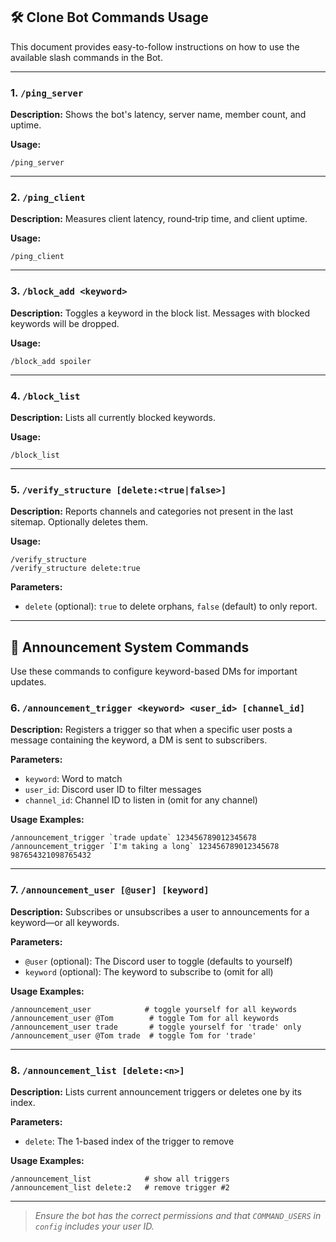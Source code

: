 ## 🛠 Clone Bot Commands Usage

This document provides easy-to-follow instructions on how to use the available slash commands in the Bot.

---

### 1. `/ping_server`

**Description:** Shows the bot's latency, server name, member count, and uptime.

**Usage:**

```
/ping_server
```

---

### 2. `/ping_client`

**Description:** Measures client latency, round‑trip time, and client uptime.

**Usage:**

```
/ping_client
```

---

### 3. `/block_add <keyword>`

**Description:** Toggles a keyword in the block list. Messages with blocked keywords will be dropped.

**Usage:**

```
/block_add spoiler
```

---

### 4. `/block_list`

**Description:** Lists all currently blocked keywords.

**Usage:**

```
/block_list
```

---

### 5. `/verify_structure [delete:<true|false>]`

**Description:** Reports channels and categories not present in the last sitemap. Optionally deletes them.

**Usage:**

```
/verify_structure
/verify_structure delete:true
```

**Parameters:**

* `delete` (optional): `true` to delete orphans, `false` (default) to only report.


---

## 📢 Announcement System Commands

Use these commands to configure keyword-based DMs for important updates.

### 6. `/announcement_trigger <keyword> <user_id> [channel_id]`

**Description:** Registers a trigger so that when a specific user posts a message containing the keyword, a DM is sent to subscribers.

**Parameters:**

* `keyword`: Word to match
* `user_id`: Discord user ID to filter messages
* `channel_id`: Channel ID to listen in (omit for any channel)

**Usage Examples:**

```
/announcement_trigger `trade update` 123456789012345678
/announcement_trigger `I'm taking a long` 123456789012345678 987654321098765432
```

---

### 7. `/announcement_user [@user] [keyword]`

**Description:** Subscribes or unsubscribes a user to announcements for a keyword—or all keywords.

**Parameters:**

* `@user` (optional): The Discord user to toggle (defaults to yourself)
* `keyword` (optional): The keyword to subscribe to (omit for all)

**Usage Examples:**

```
/announcement_user            # toggle yourself for all keywords
/announcement_user @Tom        # toggle Tom for all keywords
/announcement_user trade       # toggle yourself for 'trade' only
/announcement_user @Tom trade  # toggle Tom for 'trade'
```

---

### 8. `/announcement_list [delete:<n>]`

**Description:** Lists current announcement triggers or deletes one by its index.

**Parameters:**

* `delete`: The 1-based index of the trigger to remove

**Usage Examples:**

```
/announcement_list            # show all triggers
/announcement_list delete:2   # remove trigger #2
```


---

> *Ensure the bot has the correct permissions and that `COMMAND_USERS` in `config` includes your user ID.*
